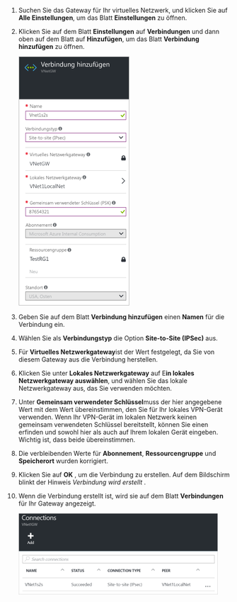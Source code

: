 1. Suchen Sie das Gateway für Ihr virtuelles Netzwerk, und klicken Sie auf **Alle Einstellungen**, um das Blatt **Einstellungen** zu öffnen.
2. Klicken Sie auf dem Blatt **Einstellungen** auf **Verbindungen** und dann oben auf dem Blatt auf **Hinzufügen**, um das Blatt **Verbindung hinzufügen** zu öffnen.
   
    ![Einrichten einer Standort-zu-Standort-Verbindung](./media/vpn-gateway-add-site-to-site-connection-rm-portal-include/addconnection250.png)
3. Geben Sie auf dem Blatt **Verbindung hinzufügen** einen **Namen** für die Verbindung ein. 
4. Wählen Sie als **Verbindungstyp** die Option **Site-to-Site (IPSec)** aus.
5. Für **Virtuelles Netzwerkgateway**ist der Wert festgelegt, da Sie von diesem Gateway aus die Verbindung herstellen.
6. Klicken Sie unter **Lokales Netzwerkgateway** auf E**in lokales Netzwerkgateway auswählen**, und wählen Sie das lokale Netzwerkgateway aus, das Sie verwenden möchten. 
7. Unter **Gemeinsam verwendeter Schlüssel**muss der hier angegebene Wert mit dem Wert übereinstimmen, den Sie für Ihr lokales VPN-Gerät verwenden. Wenn Ihr VPN-Gerät im lokalen Netzwerk keinen gemeinsam verwendeten Schlüssel bereitstellt, können Sie einen erfinden und sowohl hier als auch auf Ihrem lokalen Gerät eingeben. Wichtig ist, dass beide übereinstimmen.
8. Die verbleibenden Werte für **Abonnement**, **Ressourcengruppe** und **Speicherort** wurden korrigiert.
9. Klicken Sie auf **OK** , um die Verbindung zu erstellen. Auf dem Bildschirm blinkt der Hinweis *Verbindung wird erstellt* .
10. Wenn die Verbindung erstellt ist, wird sie auf dem Blatt **Verbindungen** für Ihr Gateway angezeigt.
    
    ![Einrichten einer Standort-zu-Standort-Verbindung](./media/vpn-gateway-add-site-to-site-connection-rm-portal-include/connectionstatus450.png)



<!--HONumber=Nov16_HO2-->


